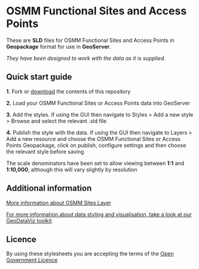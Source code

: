 ﻿# OSMM Functional Sites and Access Points

These are **SLD** files for OSMM Functional Sites and Access Points in **Geopackage** format for use in **GeoServer**.

*They have been designed to work with the data as it is supplied.*

## Quick start guide

**1.**  Fork or [download](https://github.com/OrdnanceSurvey/OSMM-Sites-stylesheets/archive/master.zip) the contents of this repository

**2.**  Load your OSMM Functional Sites or Access Points data into GeoServer

**3.**  Add the styles. If using the GUI then navigate to Styles > Add a new style > Browse and select the relevant .sld file

**4.**  Publish the style with the data. If using the GUI then navigate to Layers > Add a new resource and choose the OSMM Functional Sites or Access Points Geopackage, click on publish, configure settings and then choose the relevant style before saving

The scale denominators have been set to allow viewing between **1:1** and **1:10,000**, although this will vary slightly by resolution


## Additional information

[More information about OSMM Sites Layer](https://www.ordnancesurvey.co.uk/business-government/products/mastermap-sites-layer)

[For more information about data styling and visualisation, take a look at our GeoDataViz toolkit](https://github.com/OrdnanceSurvey/GeoDataViz-Toolkit)

## Licence

By using these stylesheets you are accepting the terms of the [Open Government Licence](http://www.nationalarchives.gov.uk/doc/open-government-licence/)
